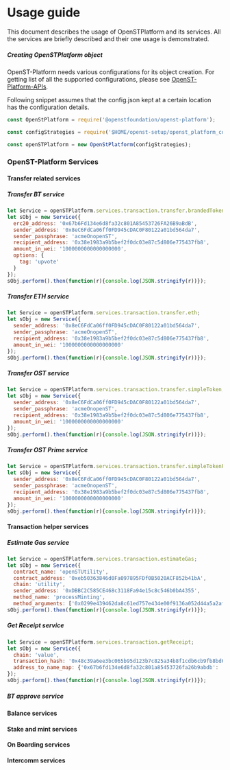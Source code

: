 # Usage guide
This document describes the usage of OpenSTPlatform and its services. All the services are briefly described and their one usage is demonstrated.

##### Creating OpenSTPlatform object
OpenST-Platform needs various configurations for its object creation. For getting list of all the supported configurations,
please see [OpenST-Platform-APIs](https://github.com/OpenSTFoundation/openst-platform-apis/blob/feature/config_strategy/config/strategies.json).

Following snippet assumes that the config.json kept at a certain location has the configuration details.

```js
const OpenStPlatform = require('@openstfoundation/openst-platform');

const configStrategies = require('$HOME/openst-setup/openst_platform_config.json');

const openSTPlatform = new OpenStPlatform(configStrategies);
```

### OpenST-Platform Services

#### Transfer related services
##### Transfer BT service
```js
let Service = openSTPlatform.services.transaction.transfer.brandedToken;
let sObj = new Service({
  erc20_address: '0x67b6Fd134e6d8fa32c801A85453726FA26B9aBdB',
  sender_address: '0x8eC6FdCa06ff0FD945cDAC0F80122a01bd564da7',
  sender_passphrase: 'acmeOnopenST',
  recipient_address: '0x38e1983a9b5bef2f0dc03e87c5d806e775437fb8',
  amount_in_wei: '1000000000000000000',
  options: {
    tag: 'upvote'
  }
});
sObj.perform().then(function(r){console.log(JSON.stringify(r))});
```

##### Transfer ETH service
```js
let Service = openSTPlatform.services.transaction.transfer.eth;
let sObj = new Service({
  sender_address: '0x8eC6FdCa06ff0FD945cDAC0F80122a01bd564da7',
  sender_passphrase: 'acmeOnopenST',
  recipient_address: '0x38e1983a9b5bef2f0dc03e87c5d806e775437fb8',
  amount_in_wei: '1000000000000000000'
});
sObj.perform().then(function(r){console.log(JSON.stringify(r))});
```

##### Transfer OST service
```js
let Service = openSTPlatform.services.transaction.transfer.simpleToken;
let sObj = new Service({
  sender_address: '0x8eC6FdCa06ff0FD945cDAC0F80122a01bd564da7',
  sender_passphrase: 'acmeOnopenST',
  recipient_address: '0x38e1983a9b5bef2f0dc03e87c5d806e775437fb8',
  amount_in_wei: '1000000000000000000'
});
sObj.perform().then(function(r){console.log(JSON.stringify(r))});
```

##### Transfer OST Prime service
```js
let Service = openSTPlatform.services.transaction.transfer.simpleTokenPrime;
let sObj = new Service({
  sender_address: '0x8eC6FdCa06ff0FD945cDAC0F80122a01bd564da7',
  sender_passphrase: 'acmeOnopenST',
  recipient_address: '0x38e1983a9b5bef2f0dc03e87c5d806e775437fb8',
  amount_in_wei: '1000000000000000000'
});
sObj.perform().then(function(r){console.log(JSON.stringify(r))});
```
#### Transaction helper services
##### Estimate Gas service
```js
let Service = openSTPlatform.services.transaction.estimateGas;
let sObj = new Service({
  contract_name: 'openSTUtility',
  contract_address: '0xeb50363846d0Fa097895FDf0B5020ACF852b41bA',
  chain: 'utility',
  sender_address: '0xDBBC2C585CE468c3118Fa94e15c8c546b0bA4355',
  method_name: 'processMinting',
  method_arguments: ['0x0299e439462da8c61ed757e434e00f9136a052d44a5a2af137a3a7c8983f5407']});
sObj.perform().then(function(r){console.log(JSON.stringify(r))});
```

##### Get Receipt service
```js
let Service = openSTPlatform.services.transaction.getReceipt;
let sObj = new Service({
  chain: 'value',
  transaction_hash: '0x48c39a6ee3bc065b95d123b7c825a34b8f1cdb6cb9fb8bd6935ac15a6dc71574',
  address_to_name_map: {'0x67b6fd134e6d8fa32c801a85453726fa26b9abdb': 'brandedToken'}
});
sObj.perform().then(function(r){console.log(JSON.stringify(r))});
```

##### BT approve service



#### Balance services



#### Stake and mint services



#### On Boarding services



#### Intercomm services
